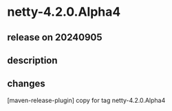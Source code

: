 # netty-4.2.0.Alpha4

## release on 20240905

## description

## changes

[maven-release-plugin] copy for tag netty-4.2.0.Alpha4

